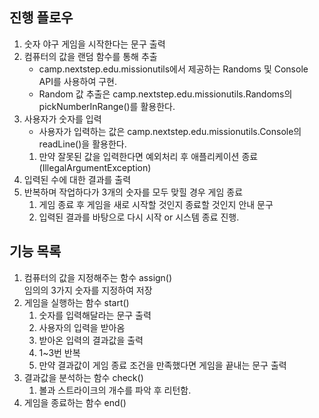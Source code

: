 ## 진행 플로우
1. 숫자 야구 게임을 시작한다는 문구 출력
2. 컴퓨터의 값을 랜덤 함수를 통해 추출
   - camp.nextstep.edu.missionutils에서 제공하는 Randoms 및 Console API를 사용하여 구현.
   - Random 값 추출은 camp.nextstep.edu.missionutils.Randoms의 pickNumberInRange()를 활용한다.
3. 사용자가 숫자를 입력
   - 사용자가 입력하는 값은 camp.nextstep.edu.missionutils.Console의 readLine()을 활용한다.
   1. 만약 잘못된 값을 입력한다면 예외처리 후 애플리케이션 종료 (IllegalArgumentException)
4. 입력된 수에 대한 결과를 출력
5. 반복하며 작업하다가 3개의 숫자를 모두 맞힐 경우 게임 종료
   1. 게임 종료 후 게임을 새로 시작할 것인지 종료할 것인지 안내 문구
   2. 입력된 결과를 바탕으로 다시 시작 or 시스템 종료 진행.

## 기능 목록
1. 컴퓨터의 값을 지정해주는 함수 assign()  
   임의의 3가지 숫자를 지정하여 저장
2. 게임을 실행하는 함수 start()
   1. 숫자를 입력해달라는 문구 출력
   2. 사용자의 입력을 받아옴
   3. 받아온 입력의 결과값을 출력
   4. 1~3번 반복
   5. 만약 결과값이 게임 종료 조건을 만족했다면 게임을 끝내는 문구 출력
3. 결과값을 분석하는 함수 check()
   1. 볼과 스트라이크의 개수를 파악 후 리턴함.
4. 게임을 종료하는 함수 end()